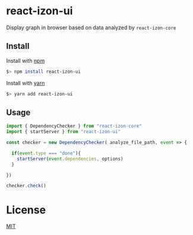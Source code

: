 # react-izon-ui

Display graph in browser based on data analyzed by `react-izon-core`

## Install

Install with [npm](https://www.npmjs.com/)

```bash
$> npm install react-izon-ui
```

Install with [yarn](https://classic.yarnpkg.com/)

```bash
$> yarn add react-izon-ui
```

## Usage

```javascript
import { DependencyChecker } from "react-izon-core"
import { startServer } from "react-izon-ui"

const checker = new DependencyChecker( analyze_file_path, event => {

  if(event.type === "done"){
    startServer(event.dependencies, options)
  }

})

checker.check()
```

# License

[MIT](LICENSE "LICENSE")
